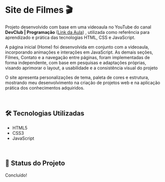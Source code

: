 # Site de Filmes 🎬

Projeto desenvolvido com base em uma videoaula no YouTube do canal **DevClub | Programação** ([Link da Aula](https://youtu.be/o_yiPCiwzUs?si=V0FKHg8TwgplaeKz)) , utilizada como referência para aprendizado e prática das tecnologias HTML, CSS e JavaScript.

A página inicial (Home) foi desenvolvida em conjunto com a videoaula, incorporando animações e interações em JavaScript. As demais seções, Filmes, Contato e a navegação entre páginas, foram implementadas de forma independente, com base em pesquisas e adaptações próprias, visando aprimorar o layout, a usabilidade e a consistência visual do projeto

O site apresenta personalizações de tema, paleta de cores e estrutura, mostrando meu desenvolvimento na criação de projetos web e na aplicação prática dos conhecimentos adquiridos.

<br>

## 🛠 Tecnologias Utilizadas
- HTML5
- CSS3
- JavaScript

<br>

## 🚀 Status do Projeto
Concluído!
